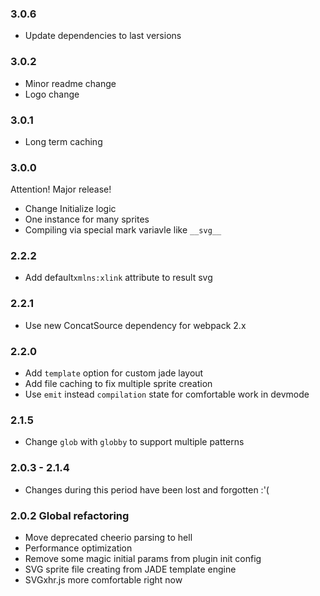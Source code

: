 ### 3.0.6

- Update dependencies to last versions

### 3.0.2

- Minor readme change
- Logo change

### 3.0.1

- Long term caching

### 3.0.0

Attention! Major release!
- Change Initialize logic
- One instance for many sprites
- Compiling via special mark variavle like ```__svg__```

### 2.2.2

- Add default`xmlns:xlink` attribute to result svg

### 2.2.1

- Use new ConcatSource dependency for webpack 2.x

### 2.2.0

- Add `template` option for custom jade layout
- Add file caching to fix multiple sprite creation
- Use `emit` instead `compilation` state for comfortable work in devmode

### 2.1.5

- Change `glob` with `globby` to support multiple patterns

### 2.0.3 - 2.1.4

- Сhanges during this period have been lost and forgotten :'(

### 2.0.2 Global refactoring

- Move deprecated cheerio parsing to hell
- Performance optimization
- Remove some magic initial params from plugin init config
- SVG sprite file creating from JADE template engine
- SVGxhr.js more comfortable right now